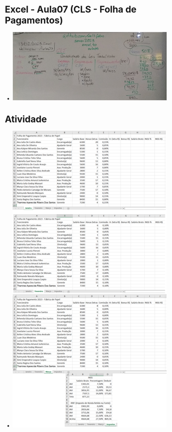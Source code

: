 # Excel - Aula07 (CLS - Folha de Pagamentos)
- <img src="lousa.jpg">
# Atividade
- <img src="pagamentos.png">